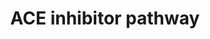---
annotations:
- id: PW:0000003
  parent: signaling pathway
  type: Pathway Ontology
  value: signaling pathway
- id: DOID:10763
  parent: cardiovascular system disease
  type: Disease Ontology
  value: hypertension
- id: PW:0000245
  parent: regulatory pathway
  type: Pathway Ontology
  value: angiotensin signaling pathway
- id: PW:0001228
  parent: drug pathway
  type: Pathway Ontology
  value: ACE inhibitor drug pathway
- id: CL:0000650
  parent: native cell
  type: Cell Type Ontology
  value: mesangial cell
authors:
- C.F.Thorn
- MaintBot
- Jinwook
- Khanspers
- AlexanderPico
- Thomas
- MartijnVanIersel
- Egonw
- Christine Chichester
- Nuno
- DeSl
- Mkutmon
- Eweitz
citedin:
- link: PMC7982796
  title: 'ACE2 correlates with immune infiltrates in colon adenocarcinoma: Implication
    for COVID-19 (2021)'
- link: PMC7360763
  title: Exploring the SARS-CoV-2 virus-host-drug interactome for drug repurposing
    (2020)
- link: PMC4338111
  title: 'PathVisio 3: An Extendable Pathway Analysis Toolbox (2015)'
- link: 10.1186/s40001-024-01951-z
  title: 'Non-dialyzable uremic toxins and renal tubular cell damage in CKD patients:
    a systems biology approach (2024)'
communities:
- ONTOX
- Renal_Genomics
description: 'The core of this pathway was elucidated over a century ago and involves
  the conversion of angiotensinogen to angiotensin I (Ang I) by renin, its subsequent
  conversion to angiotensin II (Ang II) by angiotensin converting enzyme. Ang II activates
  the angiotensin II receptor type 1 to induce aldosterone synthesis, increasing water
  and salt resorption and potassium excretion in the kidney and increasing blood pressure.  Source:
  PharmGKB (https://www.pharmgkb.org/pathway/PA2023)  Proteins on this pathway have
  targeted assays available via the [https://assays.cancer.gov/available_assays?wp_id=WP554
  CPTAC Assay Portal]'
last-edited: 2024-02-13
ndex: 427c38c3-da09-11eb-b666-0ac135e8bacf
organisms:
- Homo sapiens
redirect_from:
- /index.php/Pathway:WP554
- /instance/WP554
- /instance/WP554_r128561
revision: r128561
schema-jsonld:
- '@context': https://schema.org/
  '@id': https://wikipathways.github.io/pathways/WP554.html
  '@type': Dataset
  creator:
    '@type': Organization
    name: WikiPathways
  description: 'The core of this pathway was elucidated over a century ago and involves
    the conversion of angiotensinogen to angiotensin I (Ang I) by renin, its subsequent
    conversion to angiotensin II (Ang II) by angiotensin converting enzyme. Ang II
    activates the angiotensin II receptor type 1 to induce aldosterone synthesis,
    increasing water and salt resorption and potassium excretion in the kidney and
    increasing blood pressure.  Source: PharmGKB (https://www.pharmgkb.org/pathway/PA2023)  Proteins
    on this pathway have targeted assays available via the [https://assays.cancer.gov/available_assays?wp_id=WP554
    CPTAC Assay Portal]'
  keywords:
  - ACE
  - ACE inhibitor
  - ACE2
  - AGT
  - AGTR1
  - AGTR2
  - ATP6AP2
  - Aldosterone
  - Ang 1-5
  - Ang 1-7
  - Ang 1-9
  - Angiotensin I
  - Angiotensin II
  - BDKRB1
  - BDKRB2
  - Bradykinin
  - CMA1
  - CTSG
  - CYP11B2
  - Ca2+
  - Deoxycorticosterone
  - KNG1
  - MAS1
  - NOS3
  - NR3C2
  - Prostacyclin
  - REN
  - TGFB1
  license: CC0
  name: ACE inhibitor pathway
seo: CreativeWork
title: ACE inhibitor pathway
wpid: WP554
---